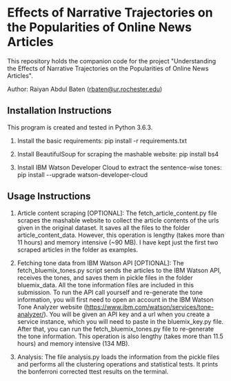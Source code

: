 # Effects of Narrative Trajectories on the Popularities of Online News Articles
This repository holds the companion code for the project "Understanding the Effects of Narrative Trajectories on the Popularities of Online News Articles". 

Author: Raiyan Abdul Baten (rbaten@ur.rochester.edu)


## Installation Instructions
This program is created and tested in Python 3.6.3.

1. Install the basic requirements:
pip install -r requirements.txt

2. Install BeautifulSoup for scraping the mashable website:
pip install bs4

3. Install IBM Watson Developer Cloud to extract the sentence-wise tones:
pip install --upgrade watson-developer-cloud


## Usage Instructions
1. Article content scraping [OPTIONAL]:
The fetch_article_content.py file scrapes the mashable website to collect the article contents of the urls given in the original dataset. It saves all the files to the folder article_content_data. However, this operation is lengthy (takes more than 11 hours) and memory intensive (~90 MB). I have kept just the first two scraped articles in the folder as examples.

2. Fetching tone data from IBM Watson API [OPTIONAL]:
The fetch_bluemix_tones.py script sends the articles to the IBM Watson API, receives the tones, and saves them in pickle files in the folder bluemix_data. All the tone information files are included in this submission. To run the API call yourself and re-generate the tone information, you will first need to open an account in the IBM Watson Tone Analyzer website (https://www.ibm.com/watson/services/tone-analyzer/). You will be given an API key and a url when you create a service instance, which you will need to paste in the bluemix_key.py file. After that, you can run the fetch_bluemix_tones.py file to re-generate the tone information. This operation is also lengthy (takes more than 11.5 hours) and memory intensive (134 MB).

3. Analysis:
The file analysis.py loads the information from the pickle files and performs all the clustering operations and statistical tests. It prints the bonferroni corrected ttest results on the terminal.
